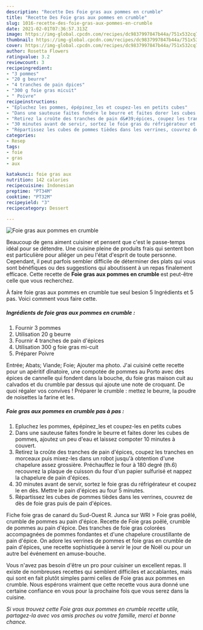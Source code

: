 ```yaml
---
description: "Recette Des Foie gras aux pommes en crumble"
title: "Recette Des Foie gras aux pommes en crumble"
slug: 1016-recette-des-foie-gras-aux-pommes-en-crumble
date: 2021-02-01T07:36:57.313Z
image: https://img-global.cpcdn.com/recipes/dc9837997847b44a/751x532cq70/foie-gras-aux-pommes-en-crumble-photo-principale-de-la-recette.jpg
thumbnail: https://img-global.cpcdn.com/recipes/dc9837997847b44a/751x532cq70/foie-gras-aux-pommes-en-crumble-photo-principale-de-la-recette.jpg
cover: https://img-global.cpcdn.com/recipes/dc9837997847b44a/751x532cq70/foie-gras-aux-pommes-en-crumble-photo-principale-de-la-recette.jpg
author: Rosetta Flowers
ratingvalue: 3.2
reviewcount: 3
recipeingredient:
- "3 pommes"
- "20 g beurre"
- "4 tranches de pain dpices"
- "300 g foie gras micuit"
- " Poivre"
recipeinstructions:
- "Epluchez les pommes, épépinez_les et coupez-les en petits cubes"
- "Dans une sauteuse faites fondre le beurre et faites dorer les cubes de pommes, ajoutez un peu d&#39;eau et laissez compoter 10 minutes à couvert."
- "Retirez la croûte des tranches de pain d&#39;épices, coupez les tranches en morceaux puis mixez-les dans un robot jusqu&#39;à obtention d&#39;une chapelure assez grossière. Préchauffez le four à 180 degré (th.6) recouvrez la plaque de cuisson du four d&#39;un papier sulfurisé et nappez la chapelure de pain d&#39;épices."
- "30 minutes avant de servir, sortez le foie gras du réfrigérateur et coupez le en dès. Mettre le pain d&#39;épices au four 5 minutes."
- "Répartissez les cubes de pommes tièdes dans les verrines, couvrez de dès de foie gras puis de pain d&#39;épices."
categories:
- Resep
tags:
- foie
- gras
- aux

katakunci: foie gras aux 
nutrition: 142 calories
recipecuisine: Indonesian
preptime: "PT34M"
cooktime: "PT32M"
recipeyield: "3"
recipecategory: Dessert

---
```



![Foie gras aux pommes en crumble](https://img-global.cpcdn.com/recipes/dc9837997847b44a/751x532cq70/foie-gras-aux-pommes-en-crumble-photo-principale-de-la-recette.jpg)

Beaucoup de gens aiment cuisiner et pensent que c'est le passe-temps idéal pour se détendre. Une cuisine pleine de produits frais qui sentent bon est particulière pour alléger un peu l'état d'esprit de toute personne. Cependant, il peut parfois sembler difficile de déterminer des plats qui vous sont bénéfiques ou des suggestions qui aboutissent à un repas finalement efficace. Cette recette de <strong> Foie gras aux pommes en crumble </strong> est peut-être celle que vous recherchez.

<!--inarticleads1-->

À faire foie gras aux pommes en crumble tue seul besion 5 Ingrédients et 5 pas. Voici comment vous faire cette.

##### Ingrédients de foie gras aux pommes en crumble :

1. Fournir 3 pommes
1. Utilisation 20 g beurre
1. Fournir 4 tranches de pain d&#39;épices
1. Utilisation 300 g foie gras mi-cuit
1. Préparer  Poivre


Entrée; Abats; Viande; Foie; Ajouter ma photo. J&#39;ai cuisiné cette recette pour un apéritif dînatoire, une compotée de pommes au Porto avec des épices de cannelle qui fondent dans la bouche, du foie gras maison cuit au calvados et du crumble par dessus qui ajoute une note de croquant. De quoi régaler vos convives ! Préparer le crumble : mettez le beurre, la poudre de noisettes la farine et les. 

<!--inarticleads2-->

##### Foie gras aux pommes en crumble pas à pas :

1. Epluchez les pommes, épépinez_les et coupez-les en petits cubes
1. Dans une sauteuse faites fondre le beurre et faites dorer les cubes de pommes, ajoutez un peu d&#39;eau et laissez compoter 10 minutes à couvert.
1. Retirez la croûte des tranches de pain d&#39;épices, coupez les tranches en morceaux puis mixez-les dans un robot jusqu&#39;à obtention d&#39;une chapelure assez grossière. Préchauffez le four à 180 degré (th.6) recouvrez la plaque de cuisson du four d&#39;un papier sulfurisé et nappez la chapelure de pain d&#39;épices.
1. 30 minutes avant de servir, sortez le foie gras du réfrigérateur et coupez le en dès. Mettre le pain d&#39;épices au four 5 minutes.
1. Répartissez les cubes de pommes tièdes dans les verrines, couvrez de dès de foie gras puis de pain d&#39;épices.


Fiche foie gras de canard du Sud-Ouest R. Junca sur WRI &gt; Foie gras poêlé, crumble de pommes au pain d&#39;épice. Recette de Foie gras poêlé, crumble de pommes au pain d&#39;épice. Des tranches de foie gras colorées accompagnées de pommes fondantes et d&#39;une chapelure croustillante de pain d&#39;épice. On adore les verrines de pommes et foie gras en crumble de pain d&#39;épices, une recette sophistiquée à servir le jour de Noël ou pour un autre bel événement en amuse-bouche. 

<!--inarticleads1-->

<p>
Vous n'avez pas besoin d'être un pro pour cuisiner un excellent repas. Il existe de nombreuses recettes qui semblent difficiles et accablantes, mais qui sont en fait plutôt simples parmi celles de Foie gras aux pommes en crumble. Nous espérons vraiment que cette recette vous aura donné une certaine confiance en vous pour la prochaine fois que vous serez dans la cuisine.
</p>

<p>
<i>Si vous trouvez cette Foie gras aux pommes en crumble recette utile, partagez-la avec vos amis proches ou votre famille, merci et bonne chance.</i>
</p>
